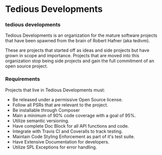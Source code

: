 Tedious Developments
====================

### tedious developments

Tedious Developments is an organization for the mature software projects that have been spawned from the brain of
Robert Hafner (aka tedivm).

These are projects that started off as ideas and side projects but have grown in scope and importance. Projects that are
moved into this organization stop being side projects and gain the full commitment of an open source project.


### Requirements

Projects that live in Tedious Developments must:

* Be released under a permissive Open Source license.
* Follow all PSRs that are relevant to the project.
* Be installable through Composer
* Main a minimum of 90% code coverage with a goal of 95%.
* Utilize semantic versioning.
* Have complete Doc Block for all API functions and code.
* Integrate with Travis CI and Coveralls to track testing.
* Maintain Code Styling Enforcement as part of it's test suite.
* Have Extensive Documentation for developers.
* Utilize SPL Exceptions for error handling.
